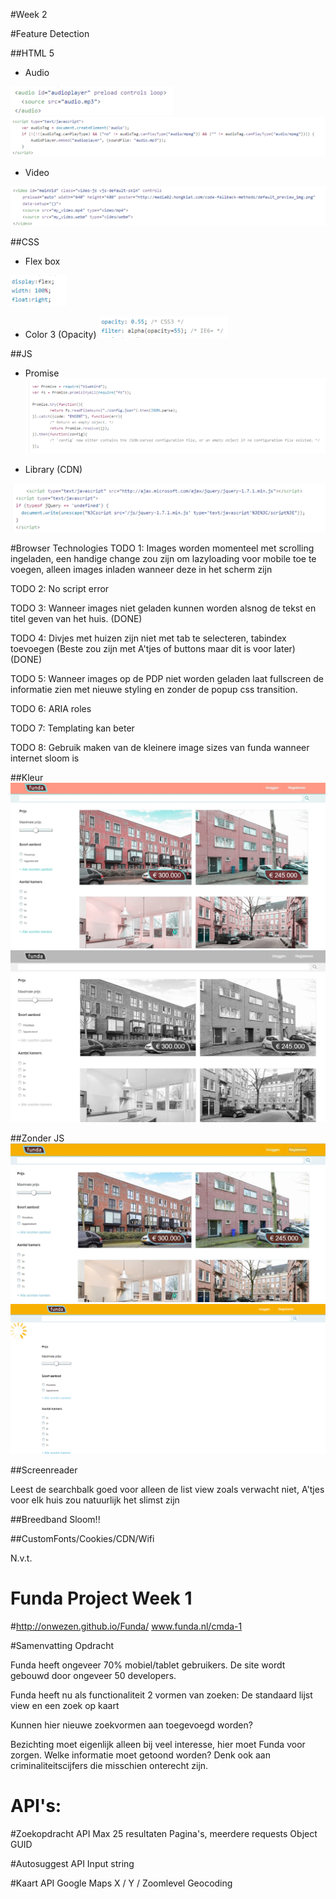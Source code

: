#Week 2




#Feature Detection



##HTML 5



* Audio

![alt tag](screenshots/audio.png)
![alt tag](screenshots/audio1.png)

* Video


![alt tag](screenshots/video.png)

##CSS



* Flex box

![alt tag](screenshots/flex.png)

* Color 3 (Opacity)
![alt tag](screenshots/color.png)

##JS



* Promise
![alt tag](screenshots/promise.png)

* Library (CDN)

![alt tag](screenshots/cdn.png)


#Browser Technologies
TODO 1: Images worden momenteel met scrolling ingeladen, een handige change zou zijn om lazyloading voor mobile toe te voegen, alleen images inladen wanneer deze in het scherm zijn

TODO 2: No script error

TODO 3: Wanneer images niet geladen kunnen worden alsnog de tekst en titel geven van het huis. (DONE)

TODO 4: Divjes met huizen zijn niet met tab te selecteren, tabindex toevoegen (Beste zou zijn met A'tjes of buttons maar dit is voor later)(DONE)

TODO 5: Wanneer images op de PDP niet worden geladen laat fullscreen de informatie zien met nieuwe styling en zonder de popup css transition.

TODO 6: ARIA roles

TODO 7: Templating kan beter

TODO 8: Gebruik maken van de kleinere image sizes van funda wanneer internet sloom is


##Kleur
![alt tag](color.jpg)
![alt tag](constrast.png)

##Zonder JS
![alt tag](layout.jpg)
![alt tag](geenjs.png)

##Screenreader

Leest de searchbalk goed voor alleen de list view zoals verwacht niet, A'tjes voor elk huis zou natuurlijk het slimst zijn

##Breedband
Sloom!!


##CustomFonts/Cookies/CDN/Wifi 

N.v.t.




# Funda Project Week 1
#http://onwezen.github.io/Funda/
www.funda.nl/cmda-1

#Samenvatting Opdracht

Funda heeft ongeveer 70% mobiel/tablet gebruikers.
De site wordt gebouwd door ongeveer 50 developers.

Funda heeft nu als functionaliteit 2 vormen van zoeken:
De standaard lijst view en een zoek op kaart

Kunnen hier nieuwe zoekvormen aan toegevoegd worden?

Bezichting moet eigenlijk alleen bij veel interesse, hier moet Funda voor zorgen.
Welke informatie moet getoond worden? Denk ook aan criminaliteitscijfers die misschien onterecht zijn.


# API's:

#Zoekopdracht API
Max 25 resultaten
Pagina's, meerdere requests
Object GUID

#Autosuggest API
Input string

#Kaart API
Google Maps
X / Y / Zoomlevel
Geocoding

